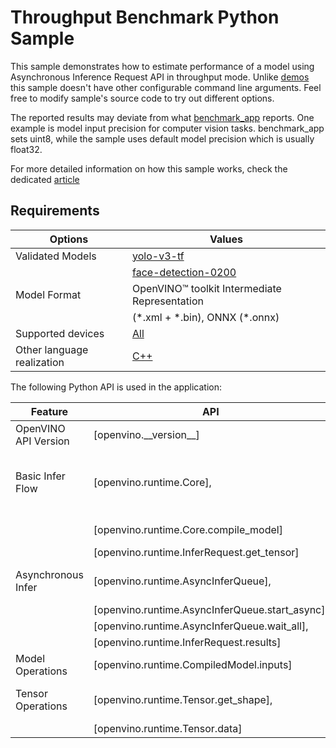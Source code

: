 # Throughput Benchmark Python Sample

This sample demonstrates how to estimate performance of a model using Asynchronous Inference Request API in throughput mode. Unlike [demos](https://github.com/openvinotoolkit/open_model_zoo/tree/master/demos) this sample doesn't have other configurable command line arguments. Feel free to modify sample's source code to try out different options.

The reported results may deviate from what [benchmark_app](https://docs.openvino.ai/2025/get-started/learn-openvino/openvino-samples/benchmark-tool.html) reports. One example is model input precision for computer vision tasks. benchmark_app sets uint8, while the sample uses default model precision which is usually float32.

For more detailed information on how this sample works, check the dedicated [article](https://docs.openvino.ai/2025/get-started/learn-openvino/openvino-samples/sync-benchmark.html)

## Requirements

| Options                        | Values                                                                                                                 |
| -------------------------------| -----------------------------------------------------------------------------------------------------------------------|
| Validated Models               | [yolo-v3-tf](https://github.com/openvinotoolkit/open_model_zoo/tree/master/models/public/yolo-v3-tf)                   |
|                                | [face-detection-0200](https://github.com/openvinotoolkit/open_model_zoo/tree/master/models/intel/face-detection-0200)  |
| Model Format                   | OpenVINO™ toolkit Intermediate Representation                                                                          |
|                                | (\*.xml + \*.bin), ONNX (\*.onnx)                                                                                      |
| Supported devices              | [All](https://docs.openvino.ai/2025/about-openvino/compatibility-and-support/supported-devices.html)                   |
| Other language realization     | [C++](https://docs.openvino.ai/2025/get-started/learn-openvino/openvino-samples/sync-benchmark.html)                               |

The following Python API is used in the application:

| Feature                   | API                                             | Description                                  |
| --------------------------| ------------------------------------------------|----------------------------------------------|
| OpenVINO API Version      | [openvino.\_\_version__]                          | Get Openvino API version.                    |
| Basic Infer Flow          | [openvino.runtime.Core],                        | Common API to do inference: compile a model, |
|                           | [openvino.runtime.Core.compile_model]           | configure input tensors.                     |
|                           | [openvino.runtime.InferRequest.get_tensor]      |                                              |
| Asynchronous Infer        | [openvino.runtime.AsyncInferQueue],             | Do asynchronous inference.                   |
|                           | [openvino.runtime.AsyncInferQueue.start_async], |                                              |
|                           | [openvino.runtime.AsyncInferQueue.wait_all],    |                                              |
|                           | [openvino.runtime.InferRequest.results]         |                                              |
| Model Operations          | [openvino.runtime.CompiledModel.inputs]         | Get inputs of a model.                       |
| Tensor Operations         | [openvino.runtime.Tensor.get_shape],            | Get a tensor shape and its data.             |
|                           | [openvino.runtime.Tensor.data]                  |                                              |

